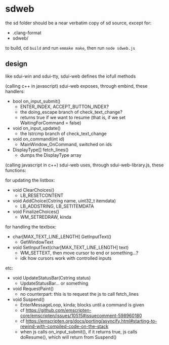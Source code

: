 # sdweb

the sd folder should be a near verbatim copy of sd source, except for:
- .clang-format
- sdweb/

to build, cd `build` and run `emmake make`, then run `node sdweb.js`

## design

like sdui-win and sdui-tty, sdui-web defines the iofull methods

(calling c++ in javascript)
sdui-web exposes, through embind, these handlers:

- bool on_input_submit()
    - ENTER_INDEX, ACCEPT_BUTTON_INDEX?
    - the doing_escape branch of check_text_change?
    - returns true if we want to resume (that is, if we set WaitingForCommand = false)
- void on_input_update()
    - the lstrcmp branch of check_text_change
- void on_command(int id)
    - MainWindow_OnCommand, switched on ids
- DisplayType[] fetch_lines()
    - dumps the DisplayType array

(calling javascript in c++)
sdui-web uses, through sdui-web-library.js, these functions:

for updating the listbox:
- void ClearChoices()
    - LB_RESETCONTENT
- void AddChoice(Cstring name, uint32_t itemdata)
    - LB_ADDSTRING, LB_SETITEMDATA
- void FinalizeChoices()
    - WM_SETREDRAW, kinda

for handling the textbox:
- char[MAX_TEXT_LINE_LENGTH] GetInputText()
    - GetWindowText
- void SetInputText(char[MAX_TEXT_LINE_LENGTH] text)
    - WM_SETTEXT, then move cursor to end or something...?
    - idk how cursors work with controlled inputs

etc:
- void UpdateStatusBar(Cstring status)
    - UpdateStatusBar... or something
- void RequestPaint()
    - no counterpart: this is to request the js to call fetch_lines
- void Suspend()
    - EnterMessageLoop, kinda; blocks until a command is given
    - cf https://github.com/emscripten-core/emscripten/issues/10515#issuecomment-598960180
    - cf https://emscripten.org/docs/porting/asyncify.html#starting-to-rewind-with-compiled-code-on-the-stack
    - when js calls on_input_submit(), if it returns true, js calls doResume(), which will return from Suspend()
